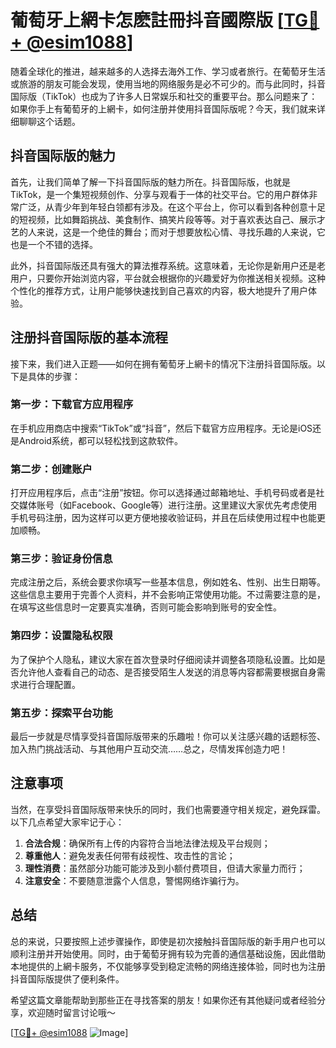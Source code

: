 # 葡萄牙上網卡怎麽註冊抖音國際版 [[TG💪+ @esim1088](https://t.me/s/esim1088)]

随着全球化的推进，越来越多的人选择去海外工作、学习或者旅行。在葡萄牙生活或旅游的朋友可能会发现，使用当地的网络服务是必不可少的。而与此同时，抖音国际版（TikTok）也成为了许多人日常娱乐和社交的重要平台。那么问题来了：如果你手上有葡萄牙的上網卡，如何注册并使用抖音国际版呢？今天，我们就来详细聊聊这个话题。

## 抖音国际版的魅力

首先，让我们简单了解一下抖音国际版的魅力所在。抖音国际版，也就是TikTok，是一个集短视频创作、分享与观看于一体的社交平台。它的用户群体非常广泛，从青少年到年轻白领都有涉及。在这个平台上，你可以看到各种创意十足的短视频，比如舞蹈挑战、美食制作、搞笑片段等等。对于喜欢表达自己、展示才艺的人来说，这是一个绝佳的舞台；而对于想要放松心情、寻找乐趣的人来说，它也是一个不错的选择。

此外，抖音国际版还具有强大的算法推荐系统。这意味着，无论你是新用户还是老用户，只要你开始浏览内容，平台就会根据你的兴趣爱好为你推送相关视频。这种个性化的推荐方式，让用户能够快速找到自己喜欢的内容，极大地提升了用户体验。

## 注册抖音国际版的基本流程

接下来，我们进入正题——如何在拥有葡萄牙上網卡的情况下注册抖音国际版。以下是具体的步骤：

### 第一步：下载官方应用程序

在手机应用商店中搜索“TikTok”或“抖音”，然后下载官方应用程序。无论是iOS还是Android系统，都可以轻松找到这款软件。

### 第二步：创建账户

打开应用程序后，点击“注册”按钮。你可以选择通过邮箱地址、手机号码或者是社交媒体账号（如Facebook、Google等）进行注册。这里建议大家优先考虑使用手机号码注册，因为这样可以更方便地接收验证码，并且在后续使用过程中也能更加顺畅。

### 第三步：验证身份信息

完成注册之后，系统会要求你填写一些基本信息，例如姓名、性别、出生日期等。这些信息主要用于完善个人资料，并不会影响正常使用功能。不过需要注意的是，在填写这些信息时一定要真实准确，否则可能会影响到账号的安全性。

### 第四步：设置隐私权限

为了保护个人隐私，建议大家在首次登录时仔细阅读并调整各项隐私设置。比如是否允许他人查看自己的动态、是否接受陌生人发送的消息等内容都需要根据自身需求进行合理配置。

### 第五步：探索平台功能

最后一步就是尽情享受抖音国际版带来的乐趣啦！你可以关注感兴趣的话题标签、加入热门挑战活动、与其他用户互动交流……总之，尽情发挥创造力吧！

## 注意事项

当然，在享受抖音国际版带来快乐的同时，我们也需要遵守相关规定，避免踩雷。以下几点希望大家牢记于心：

1. **合法合规**：确保所有上传的内容符合当地法律法规及平台规则；
2. **尊重他人**：避免发表任何带有歧视性、攻击性的言论；
3. **理性消费**：虽然部分功能可能涉及到小额付费项目，但请大家量力而行；
4. **注意安全**：不要随意泄露个人信息，警惕网络诈骗行为。

## 总结

总的来说，只要按照上述步骤操作，即使是初次接触抖音国际版的新手用户也可以顺利注册并开始使用。同时，由于葡萄牙拥有较为完善的通信基础设施，因此借助本地提供的上網卡服务，不仅能够享受到稳定流畅的网络连接体验，同时也为注册抖音国际版提供了便利条件。

希望这篇文章能帮助到那些正在寻找答案的朋友！如果你还有其他疑问或者经验分享，欢迎随时留言讨论哦～

[[TG💪+ @esim1088](https://t.me/s/esim1088) ![Image](https://i.postimg.cc/4NQfJmqS/Snipaste-2025-05-13-00-14-12.png)]